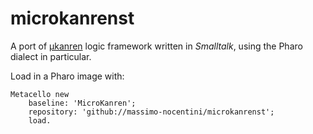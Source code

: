 
# microkanrenst

A port of [μkanren][muk] logic framework written in *Smalltalk*, using the
Pharo dialect in particular.

Load in a Pharo image with:
```smalltalk
Metacello new
    baseline: 'MicroKanren';
    repository: 'github://massimo-nocentini/microkanrenst';
    load.
```

[muk]:https://github.com/jasonhemann/microKanren
